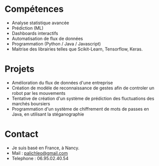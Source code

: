 # Compétences

- Analyse statistique avancée
- Prédiction (ML)
- Dashboards interactifs
- Automatisation de flux de données
- Programmation (Python / Java / Javascript)
- Maitrise des librairies telles que Scikit-Learn, Tensorflow, Keras.

# Projets

- Amélioration du flux de données d'une entreprise
- Création de modèle de reconnaissance de gestes afin de controler un robot par les mouvements
- Tentative de création d'un système de prédiction des fluctuations des marchés boursiers
- Programmation d'un système de chiffrement de mots de passes en Java, en utilisant la stéganographie


# Contact

- Je suis basé en France, à Nancy.
- Mail : palichleo@gmail.com
- Telephone : 06.95.02.40.54
